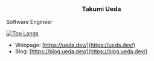 <h3 align="center">
Takumi Ueda
</h3>

Software Engineer

[![Top Langs](https://github-readme-stats.vercel.app/api/top-langs/?username=uedatakumi&layout=compact)](https://github.com/uedatakumi/github-readme-stats)

- Webpage: [https://ueda.dev/](https://ueda.dev/)
- Blog: [https://blog.ueda.dev/](https://blog.ueda.dev/)
